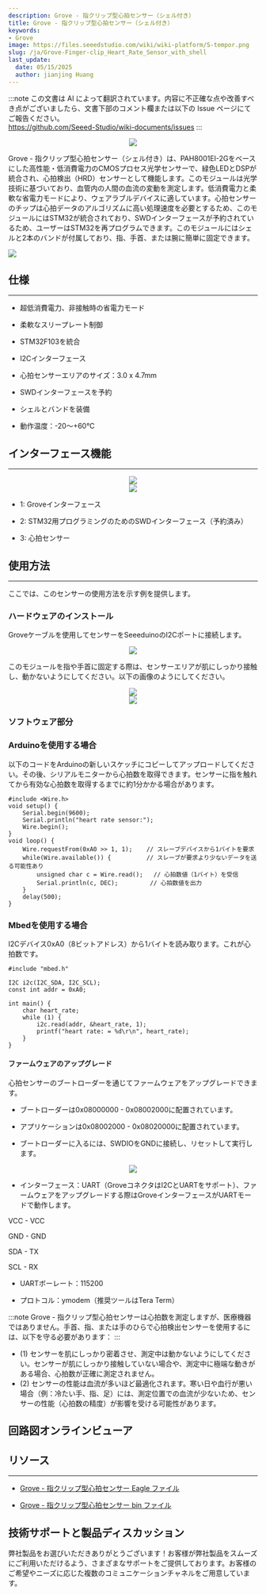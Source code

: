 ```yaml
---
description: Grove - 指クリップ型心拍センサー（シェル付き）
title: Grove - 指クリップ型心拍センサー（シェル付き）
keywords:
- Grove
image: https://files.seeedstudio.com/wiki/wiki-platform/S-tempor.png
slug: /ja/Grove-Finger-clip_Heart_Rate_Sensor_with_shell
last_update:
  date: 05/15/2025
  author: jianjing Huang
---
```

:::note
この文書は AI によって翻訳されています。内容に不正確な点や改善すべき点がございましたら、文書下部のコメント欄または以下の Issue ページにてご報告ください。  
https://github.com/Seeed-Studio/wiki-documents/issues
:::

<div align="center"><img width={1000} src="https://files.seeedstudio.com/wiki/Grove-Finger-clip_Heart_Rate_Sensor_with_shell/img/Grove-Finger-clip_Heart_Rate_Sensor_with_shell.JPG" /></div>

Grove - 指クリップ型心拍センサー（シェル付き）は、PAH8001EI-2Gをベースにした高性能・低消費電力のCMOSプロセス光学センサーで、緑色LEDとDSPが統合され、心拍検出（HRD）センサーとして機能します。このモジュールは光学技術に基づいており、血管内の人間の血流の変動を測定します。低消費電力と柔軟な省電力モードにより、ウェアラブルデバイスに適しています。心拍センサーのチップは心拍データのアルゴリズムに高い処理速度を必要とするため、このモジュールにはSTM32が統合されており、SWDインターフェースが予約されているため、ユーザーはSTM32を再プログラムできます。このモジュールにはシェルと2本のバンドが付属しており、指、手首、または腕に簡単に固定できます。

<p style={{textAlign: 'center'}}><a href="https://www.seeedstudio.com/Grove-Finger-clip-Heart-Rate-Sensor-with-shell-p-2420.html" target="_blank"><img src="https://files.seeedstudio.com/wiki/Seeed-WiKi/docs/images/300px-Get_One_Now_Banner-ragular.png" /></a></p>

## 仕様

---

* 超低消費電力、非接触時の省電力モード

* 柔軟なスリープレート制御

* STM32F103を統合

* I2Cインターフェース

* 心拍センサーエリアのサイズ：3.0 x 4.7mm

* SWDインターフェースを予約

* シェルとバンドを装備

* 動作温度：-20～+60℃

## インターフェース機能

---
<div align="center"><img width={1000} src="https://files.seeedstudio.com/wiki/Grove-Finger-clip_Heart_Rate_Sensor_with_shell/img/Finger-clip_Heart_Rate_Sensor_TOP.jpg" /></div>
<div align="center"><img width={1000} src="https://files.seeedstudio.com/wiki/Grove-Finger-clip_Heart_Rate_Sensor_with_shell/img/Finger-clip_Heart_Rate_Sensor_Bottom.jpg" /></div>

* 1: Groveインターフェース

* 2: STM32用プログラミングのためのSWDインターフェース（予約済み）

* 3: 心拍センサー

## 使用方法

---
ここでは、このセンサーの使用方法を示す例を提供します。

### ハードウェアのインストール

Groveケーブルを使用してセンサーをSeeeduinoのI2Cポートに接続します。

<div align="center"><img width={1000} src="https://files.seeedstudio.com/wiki/Grove-Finger-clip_Heart_Rate_Sensor_with_shell/img/Grove-Finger-clip_Heart_Rate_Sensor_with_shell_connect.jpg" /></div>

このモジュールを指や手首に固定する際は、センサーエリアが肌にしっかり接触し、動かないようにしてください。以下の画像のようにしてください。

<div align="center"><img width={1000} src="https://files.seeedstudio.com/wiki/Grove-Finger-clip_Heart_Rate_Sensor_with_shell/img/Grove-Finger-clip_Heart_Rate_Sensor_touch.jpg" /></div>

<div align="center"><img width={1000} src="https://files.seeedstudio.com/wiki/Grove-Finger-clip_Heart_Rate_Sensor_with_shell/img/Grove-Finger-clip_Heart_Rate_Sensor_touch2.JPG" /></div>

### ソフトウェア部分

### Arduinoを使用する場合

以下のコードをArduinoの新しいスケッチにコピーしてアップロードしてください。その後、シリアルモニターから心拍数を取得できます。センサーに指を触れてから有効な心拍数を取得するまでに約1分かかる場合があります。

```
#include <Wire.h>
void setup() {
    Serial.begin(9600);
    Serial.println("heart rate sensor:");
    Wire.begin();
}
void loop() {
    Wire.requestFrom(0xA0 >> 1, 1);    // スレーブデバイスから1バイトを要求
    while(Wire.available()) {          // スレーブが要求より少ないデータを送る可能性あり
        unsigned char c = Wire.read();   // 心拍数値（1バイト）を受信
        Serial.println(c, DEC);         // 心拍数値を出力
    }
    delay(500);
}
```

### Mbedを使用する場合

I2Cデバイス0xA0（8ビットアドレス）から1バイトを読み取ります。これが心拍数です。

```
#include "mbed.h"

I2C i2c(I2C_SDA, I2C_SCL);
const int addr = 0xA0;

int main() {
    char heart_rate;
    while (1) {
        i2c.read(addr, &heart_rate, 1);
        printf("heart rate: = %d\r\n", heart_rate);
    }
}
```

#### ファームウェアのアップグレード

心拍センサーのブートローダーを通じてファームウェアをアップグレードできます。

* ブートローダーは0x08000000 - 0x08002000に配置されています。

* アプリケーションは0x08002000 - 0x08020000に配置されています。

* ブートローダーに入るには、SWDIOをGNDに接続し、リセットして実行します。

<div align="center"><img width={1000} src="https://files.seeedstudio.com/wiki/Grove-Finger-clip_Heart_Rate_Sensor_with_shell/img/Grove-Finger-clip_Heart_Rate_Sensor_boot_set.jpg" /></div>

* インターフェース：UART（GroveコネクタはI2CとUARTをサポート）、ファームウェアをアップグレードする際はGroveインターフェースがUARTモードで動作します。

VCC  -  VCC

GND  -  GND

SDA  -  TX

SCL  -  RX

* UARTボーレート：115200

* プロトコル：ymodem（推奨ツールはTera Term）

:::note
Grove - 指クリップ型心拍センサーは心拍数を測定しますが、医療機器ではありません。手首、指、または手のひらで心拍検出センサーを使用するには、以下を守る必要があります：
:::

* (1) センサーを肌にしっかり密着させ、測定中は動かないようにしてください。センサーが肌にしっかり接触していない場合や、測定中に極端な動きがある場合、心拍数が正確に測定されません。
* (2) センサーの性能は血流が多いほど最適化されます。寒い日や血行が悪い場合（例：冷たい手、指、足）には、測定位置での血流が少ないため、センサーの性能（心拍数の精度）が影響を受ける可能性があります。

## 回路図オンラインビューア

<div className="altium-ecad-viewer" data-project-src="https://files.seeedstudio.com/wiki/Grove-Finger-clip_Heart_Rate_Sensor_with_shell/res/Grove%20-%20Finger-clip%20Heart%20Rate%20Sensor%20eagle%20file.rar" style={{borderRadius: '0px 0px 4px 4px', height: 500, borderStyle: 'solid', borderWidth: 1, borderColor: 'rgb(241, 241, 241)', overflow: 'hidden', maxWidth: 1280, maxHeight: 700, boxSizing: 'border-box'}}>
</div>

## リソース

---

* [Grove - 指クリップ型心拍センサー Eagle ファイル](https://files.seeedstudio.com/wiki/Grove-Finger-clip_Heart_Rate_Sensor_with_shell/res/Grove%20-%20Finger-clip%20Heart%20Rate%20Sensor%20eagle%20file.rar)

* [Grove - 指クリップ型心拍センサー bin ファイル](https://files.seeedstudio.com/wiki/Grove-Finger-clip_Heart_Rate_Sensor_with_shell/res/Grove-Finger-clip_Heart_Rate_Sensor_bin.zip)

## 技術サポートと製品ディスカッション

弊社製品をお選びいただきありがとうございます！お客様が弊社製品をスムーズにご利用いただけるよう、さまざまなサポートをご提供しております。お客様のご希望やニーズに応じた複数のコミュニケーションチャネルをご用意しています。

<div class="button_tech_support_container">
<a href="https://forum.seeedstudio.com/" class="button_forum"></a> 
<a href="https://www.seeedstudio.com/contacts" class="button_email"></a>
</div>

<div class="button_tech_support_container">
<a href="https://discord.gg/eWkprNDMU7" class="button_discord"></a> 
<a href="https://github.com/Seeed-Studio/wiki-documents/discussions/69" class="button_discussion"></a>
</div>